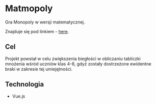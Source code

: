 # Matmopoly

Gra Monopoly w wersji matematycznej.

Znajduje się pod linkiem - [here](https://kami3la.github.io/Monopoly/).


## Cel

Projekt powstał w celu zwiększenia biegłości w obliczaniu tabliczki mnożenia wśród uczniów klas 4-8, gdyż zostały dostrzeżone ewidentne braki w zakresie tej umiejętności.

## Technologia
- Vue.js
